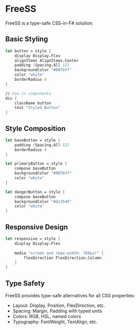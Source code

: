 # FreeSS

FreeSS is a type-safe CSS-in-F# solution.

## Basic Styling

```fsharp
let button = style {
    display Display.Flex
    alignItems AlignItems.Center
    padding (Spacing.All 12)
    backgroundColor "#007bff"
    color "white"
    borderRadius 4
}

// Use in components
div {
    className button
    text "Styled Button"
}
```

## Style Composition

```fsharp
let baseButton = style {
    padding (Spacing.All 12)
    borderRadius 4
}

let primaryButton = style {
    compose baseButton
    backgroundColor "#007bff"
    color "white"
}

let dangerButton = style {
    compose baseButton
    backgroundColor "#dc3545"
    color "white"
}
```

## Responsive Design

```fsharp
let responsive = style {
    display Display.Flex
    
    media "screen and (max-width: 768px)" {
        flexDirection FlexDirection.Column
    }
}
```

## Type Safety

FreeSS provides type-safe alternatives for all CSS properties:

- Layout: Display, Position, FlexDirection, etc.
- Spacing: Margin, Padding with typed units
- Colors: RGB, HSL, named colors
- Typography: FontWeight, TextAlign, etc.
